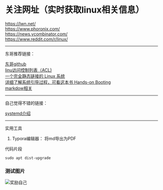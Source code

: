 
# 关注网址（实时获取linux相关信息）
https://lwn.net/  
https://www.phoronix.com/  
https://news.ycombinator.com/  
https://www.reddit.com/r/linux/

---
东哥推荐链接：

[东哥github](https://github.com/xuxiaodong)  
[linu访问控制列表（ACL)](https://www.redhat.com/sysadmin/linux-access-control-lists)  
[一个完全静态链接的 Linux 系统](https://github.com/oasislinux/oasis)  
[详细了解系统引导过程，可看这本书 Hands-on Booting](https://www.apress.com/gp/book/9781484258897)  
[markdow相关](https://github.com/charmbracelet/glow)

---
自己觉得不错的链接：

[systemd介绍](http://www.ruanyifeng.com/blog/2016/03/systemd-tutorial-commands.html)

---
实用工具
1. Typora编辑器： 将md导出为PDF


代码片段

`sudo apt dist-upgrade`

### 测试图片
![奖励自己](test.jpg)